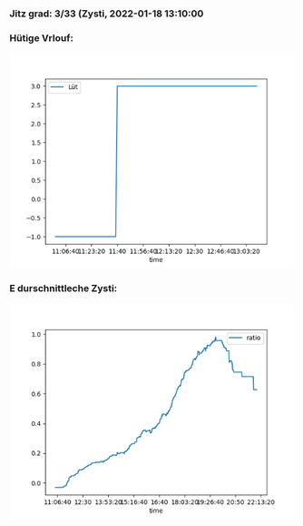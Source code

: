 ### Jitz grad: 3/33 (Zysti, 2022-01-18 13:10:00

### Hütige Vrlouf:
![Graph](Today.png)

### E durschnittleche Zysti:
![Graph](Zysti.png)